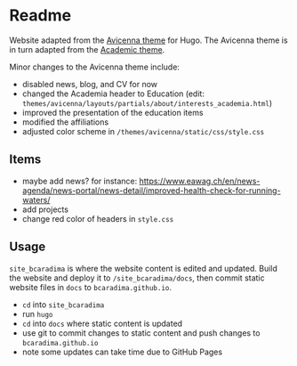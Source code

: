 # Readme
Website adapted from the [Avicenna theme](https://github.com/hadisinaee/avicenna) for Hugo. The Avicenna theme is in turn adapted from the [Academic theme](https://themes.gohugo.io/themes/hugo-academic/).

Minor changes to the Avicenna theme include:

- disabled news, blog, and CV for now
- changed the Academia header to Education (edit: `themes/avicenna/layouts/partials/about/interests_academia.html`)
- improved the presentation of the education items
- modified the affiliations
- adjusted color scheme in `/themes/avicenna/static/css/style.css`

## Items

- maybe add news? for instance:
https://www.eawag.ch/en/news-agenda/news-portal/news-detail/improved-health-check-for-running-waters/
- add projects
- change red color of headers in `style.css`

## Usage
`site_bcaradima` is where the website content is edited and updated. Build the website and deploy it to `/site_bcaradima/docs`, then commit static website files in `docs` to `bcaradima.github.io`.

* `cd` into `site_bcaradima`
* run `hugo`
* `cd` into `docs` where static content is updated
* use git to commit changes to static content and push changes to `bcaradima.github.io`
* note some updates can take time due to GitHub Pages
